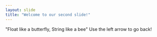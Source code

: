 ```yaml
---
layout: slide
title: "Welcome to our second slide!"
---
```

"Float like a butterfly, String like a bee"
Use the left arrow to go back!

